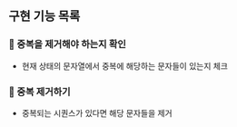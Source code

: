 ## 구현 기능 목록
### 📌 중복을 제거해야 하는지 확인
- 현재 상태의 문자열에서 중복에 해당하는 문자들이 있는지 체크

### 📌 중복 제거하기
- 중복되는 시퀀스가 있다면 해당 문자들을 제거